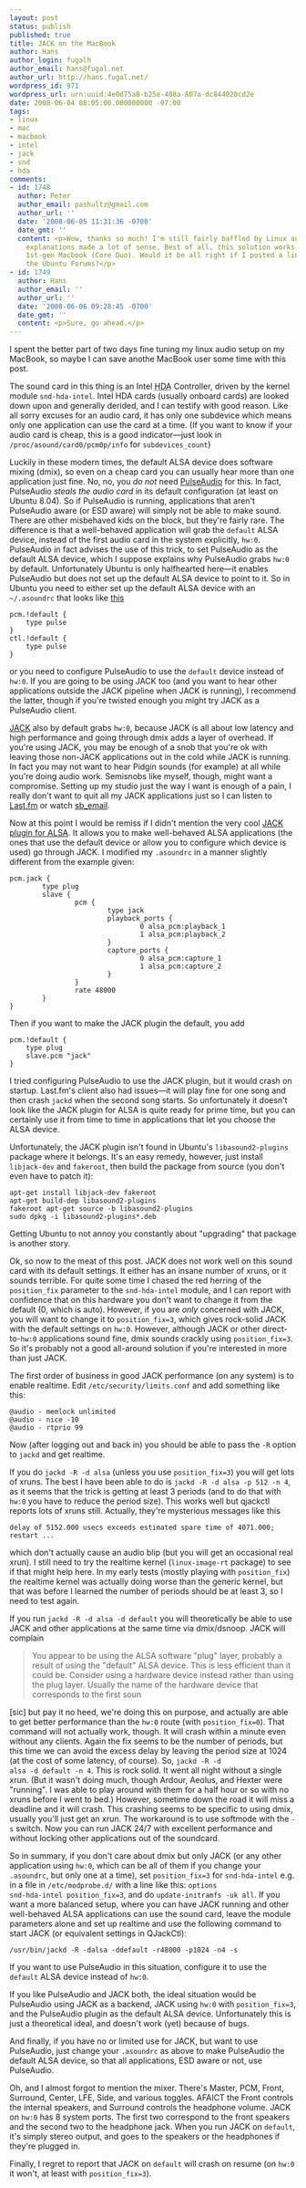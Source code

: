 ```yaml
---
layout: post
status: publish
published: true
title: JACK on the MacBook
author: Hans
author_login: fugalh
author_email: hans@fugal.net
author_url: http://hans.fugal.net/
wordpress_id: 971
wordpress_url: urn:uuid:4e0d75a8-b25e-408a-807a-dc844020cd2e
date: 2008-06-04 08:05:00.000000000 -07:00
tags:
- linux
- mac
- macbook
- intel
- jack
- snd
- hda
comments:
- id: 1748
  author: Peter
  author_email: pashultz@gmail.com
  author_url: ''
  date: '2008-06-05 11:31:36 -0700'
  date_gmt: ''
  content: <p>Wow, thanks so much! I'm still fairly baffled by Linux audio, but your
    explanations made a lot of sense. Best of all, this solution works great on my
    1st-gen Macbook (Core Duo). Would it be all right if I posted a link to this from
    the Ubuntu Forums?</p>
- id: 1749
  author: Hans
  author_email: ''
  author_url: ''
  date: '2008-06-06 09:28:45 -0700'
  date_gmt: ''
  content: <p>Sure, go ahead.</p>
---
```

<p>I spent the better part of two days fine tuning my linux audio setup on my MacBook, so maybe I can save anothe MacBook user some time with this post.</p>

<p>The sound card in this thing is an Intel <acronym title="High Definition Audio">HDA</acronym> Controller, driven by the kernel module <code>snd-hda-intel</code>. Intel HDA cards (usually onboard cards) are looked down upon and generally derided, and I can testify with good reason. Like all sorry excuses for an audio card, it has only one subdevice which means only one application can use the card at a time. (If you want to know if your audio card is cheap, this is a good indicator&mdash;just look in <code>/proc/asound/card0/pcm0p/info</code> for <code>subdevices_count</code>)</p>

<p>Luckily in these modern times, the default ALSA device does software mixing
(dmix), so even on a cheap card you can usually hear more than one application
just fine. No, no, you <em>do not</em> need <a href="http://pulseaudio.org">PulseAudio</a> for this. In fact, PulseAudio
<em>steals the audio card</em> in its default configuration (at least on Ubuntu 8.04).
So if PulseAudio is running, applications that aren't PulseAudio aware (or ESD
aware) will simply not be able to make sound. There are other misbehaved kids
on the block, but they're fairly rare. The difference is that a well-behaved
application will grab the <code>default</code> ALSA device, instead of the first audio
card in the system explicitly, <code>hw:0</code>. PulseAudio in fact advises the use of
this trick, to set PulseAudio as the default ALSA device, which I suppose
explains why PulseAudio grabs <code>hw:0</code> by default. Unfortunately Ubuntu is only
halfhearted here&mdash;it enables PulseAudio but does not set up the default
ALSA device to point to it. So in Ubuntu you need to either set up the default
ALSA device with an <code>~/.asoundrc</code> that looks like <a href="http://www.pulseaudio.org/wiki/PerfectSetup">this</a></p>

<pre><code>pcm.!default {
    type pulse
}
ctl.!default {
    type pulse
}
</code></pre>

<p>or you need to configure PulseAudio to use the <code>default</code> device instead of <code>hw:0</code>. If you are going to be using JACK too (and you want to hear other applications outside the JACK pipeline when JACK is running), I recommend the latter, though if you're twisted enough you might try JACK as a PulseAudio client.</p>

<p><a href="http://jackaudio.org">JACK</a> also by default grabs <code>hw:0</code>, because JACK is all
about low latency and high performance and going through dmix adds a layer of
overhead. If you're using JACK, you may be enough of a snob that you're ok with
leaving those non-JACK applications out in the cold while JACK is running. In
fact you may not want to hear Pidgin sounds (for example) at all while you're
doing audio work. Semisnobs like myself, though, might want a compromise.
Setting up my studio just the way I want is enough of a pain, I really don't
want to quit all my JACK applications just so I can listen to <a href="http://www.last.fm/">Last.fm</a> or watch
<a href="http://www.homestarrunner.com/sbemail.html">sb_email</a>.</p>

<p>Now at this point I would be remiss if I didn't mention the very cool <a href="http://alsa.opensrc.org/index.php/Jack_(plugin%29">JACK
plugin for ALSA</a>. It allows
you to make well-behaved ALSA applications (the ones that use the default
device or allow you to configure which device is used) go through JACK. I modified my <code>.asoundrc</code> in a manner slightly different from the example given:</p>

<pre><code>pcm.jack {
        type plug
        slave {
                pcm {
                        type jack
                        playback_ports {
                                0 alsa_pcm:playback_1
                                1 alsa_pcm:playback_2
                        }
                        capture_ports {
                                0 alsa_pcm:capture_1
                                1 alsa_pcm:capture_2
                        }
                }
                rate 48000
        }
}
</code></pre>

<p>Then if you want to make the JACK plugin the default, you add</p>

<pre><code>pcm.!default {
    type plug
    slave.pcm "jack"
}
</code></pre>

<p>I tried configuring PulseAudio to use the JACK plugin, but it would crash on startup. Last.fm's client also had issues&mdash;it will play fine for one song and then crash <code>jackd</code> when the second song starts. So unfortunately it doesn't look like the JACK plugin for ALSA is quite ready for prime time, but you can certainly use it from time to time in applications that let you choose the ALSA device.</p>

<p>Unfortunately, the JACK plugin isn't found in Ubuntu's <code>libasound2-plugins</code> package where it belongs. It's an easy remedy, however, just install <code>libjack-dev</code> and <code>fakeroot</code>, then build the package from source (you don't even have to patch it):</p>

<pre><code>apt-get install libjack-dev fakeroot
apt-get build-dep libasound2-plugins
fakeroot apt-get source -b libasound2-plugins
sudo dpkg -i libasound2-plugins*.deb
</code></pre>

<p>Getting Ubuntu to not annoy you constantly about "upgrading" that package is another story.</p>

<p>Ok, so now to the meat of this post. JACK does not work well on this sound card
with its default settings. It either has an insane number of xruns, or it sounds terrible. For quite some time I chased the red herring of the
<code>position_fix</code> parameter to the <code>snd-hda-intel</code> module, and I can report with confidence that on this hardware you don't want to change it from the default (0, which is auto). However, if you are <em>only</em> concerned with JACK, you will want to change it to <code>position_fix=3</code>, which gives rock-solid JACK with the default settings on <code>hw:0</code>. However, although JACK or other direct-to-<code>hw:0</code> applications sound fine, dmix sounds crackly using <code>position_fix=3</code>. So it's probably not a good all-around solution if you're interested in more than just JACK.</p>

<p>The first order of business in good JACK performance (on any system) is to enable realtime. Edit <code>/etc/security/limits.conf</code> and add something like this:</p>

<pre><code>@audio - memlock unlimited
@audio - nice -10
@audio - rtprio 99
</code></pre>

<p>Now (after logging out and back in) you should be able to pass the <code>-R</code> option to <code>jackd</code> and get realtime.</p>

<p>If you do <code>jackd -R -d alsa</code> (unless you use <code>position_fix=3</code>) you will get lots of xruns. The best I have been able to do is <code>jackd -R -d alsa -p 512 -n 4</code>, as it seems that the trick is getting at least 3 periods (and to do that with <code>hw:0</code> you have to reduce the period size). This works well but qjackctl reports lots of xruns still. Actually, they're mysterious messages like this</p>

<pre><code>delay of 5152.000 usecs exceeds estimated spare time of 4071.000; restart ...
</code></pre>

<p>which don't actually cause an audio blip (but you will get an occasional real
xrun). I still need to try the realtime kernel (<code>linux-image-rt</code> package) to
see if that might help here. In my early tests (mostly playing with
<code>position_fix</code>) the realtime kernel was actually doing worse than the generic
kernel, but that was before I learned the number of periods should be at least
3, so I need to test again.</p>

<p>If you run <code>jackd -R -d alsa -d default</code> you will theoretically be able to use JACK and other applications at the same time via dmix/dsnoop. JACK will complain</p>

<blockquote>
    <p>You appear to be using the ALSA software "plug" layer, probably a result of using the "default" ALSA device. This is less efficient than it could be. Consider using a hardware device instead rather than using the plug layer. Usually the name of the hardware device that corresponds to the first soun</p>
</blockquote>

<p>[sic] but pay it no heed, we're doing this on purpose, and actually are able to get
better performance than the <code>hw:0</code> route (with <code>position_fix=0</code>). That command
will not actually work, though. It will crash within a minute even without any
clients. Again the fix seems to be the number of periods, but this time we can
avoid the excess delay by leaving the period size at 1024 (at the cost of some latency, of course). So, <code>jackd -R -d
alsa -d default -n 4</code>. This is rock solid. It went all night without a single
xrun. (But it wasn't doing much, though Ardour, Aeolus, and Hexter were
"running". I was able to play around with them for a half hour or so with no
xruns before I went to bed.) However, sometime down the road it will miss a
deadline and it will crash. This crashing seems to be specific to using dmix,
usually you'll just get an xrun. The workaround is to use softmode with the
<code>-s</code> switch. Now you can run JACK 24/7 with excellent performance and without
locking other applications out of the soundcard.</p>

<p>So in summary, if you don't care about dmix but only JACK (or any other application using <code>hw:0</code>, which can be all of them if you change your <code>.asoundrc</code>, but only one at a time), set <code>position_fix=3</code> for <code>snd-hda-intel</code>
e.g. in a file in <code>/etc/modprobe.d/</code> with a line like this: <code>options
snd-hda-intel position_fix=3</code>, and do <code>update-initramfs -uk all</code>. If you want a
more balanced setup, where you can have JACK running and other well-behaved ALSA applications can use the sound card, leave the module parameters alone and set up realtime and
use the following command to start JACK (or equivalent settings in QJackCtl): </p>

<pre><code>/usr/bin/jackd -R -dalsa -ddefault -r48000 -p1024 -n4 -s
</code></pre>

<p>If you want to use PulseAudio in this situation, configure it to use the <code>default</code> ALSA device instead of <code>hw:0</code>.</p>

<p>If you like PulseAudio and JACK both, the ideal situation would be PulseAudio using JACK as a backend, JACK using <code>hw:0</code> with <code>position_fix=3</code>, and the PulseAudio plugin as the default ALSA device. Unfortunately this is just a theoretical ideal, and doesn't work (yet) because of bugs.</p>

<p>And finally, if you have no or limited use for JACK, but want to use PulseAudio, just change your <code>.asoundrc</code> as above to make PulseAudio the default ALSA device, so that all applications, ESD aware or not, use PulseAudio.</p>

<p>Oh, and I almost forgot to mention the mixer. There's Master, PCM, Front, Surround, Center, LFE, Side, and various toggles. AFAICT the Front controls the internal speakers, and Surround controls the headphone volume. JACK on <code>hw:0</code> has 8 system ports. The first two correspond to the front speakers and the second two to the headphone jack. When you run JACK on <code>default</code>, it's simply stereo output, and goes to the speakers or the headphones if they're plugged in.</p>

<p>Finally, I regret to report that JACK on <code>default</code> will crash on resume (on <code>hw:0</code> it won't, at least with <code>position_fix=3</code>).</p>
